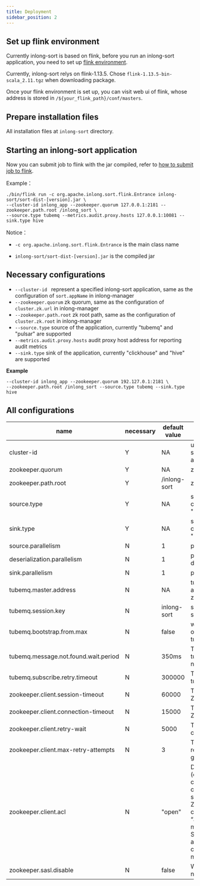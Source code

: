 ```yaml
---
title: Deployment
sidebar_position: 2
---
```


## Set up flink environment
Currently inlong-sort is based on flink, before you run an inlong-sort application,
you need to set up [flink environment](https://nightlies.apache.org/flink/flink-docs-release-1.13/docs/deployment/overview/).

Currently, inlong-sort relys on flink-1.13.5. Chose `flink-1.13.5-bin-scala_2.11.tgz` when downloading package.

Once your flink environment is set up, you can visit web ui of flink, whose address is stored in `/${your_flink_path}/conf/masters`.

## Prepare installation files
All installation files at `inlong-sort` directory.

## Starting an inlong-sort application
Now you can submit job to flink with the jar compiled, refer to [how to submit job to flink](https://nightlies.apache.org/flink/flink-docs-release-1.13/docs/deployment/cli/#submitting-a-job).

Example：
```
./bin/flink run -c org.apache.inlong.sort.flink.Entrance inlong-sort/sort-dist-[version].jar \
--cluster-id inlong_app --zookeeper.quorum 127.0.0.1:2181 --zookeeper.path.root /inlong_sort \
--source.type tubemq --metrics.audit.proxy.hosts 127.0.0.1:10081 --sink.type hive
```

Notice：

- `-c org.apache.inlong.sort.flink.Entrance` is the main class name

- `inlong-sort/sort-dist-[version].jar` is the compiled jar

## Necessary configurations
- `--cluster-id ` represent a specified inlong-sort application, same as the configuration of `sort.appName` in inlong-manager
- `--zookeeper.quorum` zk quorum, same as the configuration of `cluster.zk.url` in inlong-manager
- `--zookeeper.path.root` zk root path, same as the configuration of `cluster.zk.root` in inlong-manager
- `--source.type` source of the application, currently "tubemq" and "pulsar" are supported
- `--metrics.audit.proxy.hosts` audit proxy host address for reporting audit metrics
- `--sink.type` sink of the application, currently "clickhouse" and "hive" are supported

**Example**
```
--cluster-id inlong_app --zookeeper.quorum 192.127.0.1:2181 \
--zookeeper.path.root /inlong_sort --source.type tubemq --sink.type hive
```

## All configurations
|  name | necessary  | default value  |description   |
| ------------ | ------------ | ------------ | ------------ |
|cluster-id   |  Y | NA  |  used to represent a specified inlong-sort application |
|zookeeper.quorum   | Y  | NA  | zk quorum  |
|zookeeper.path.root   | Y  | /inlong-sort  |  zk root path  |
|source.type   | Y | NA   | source of the application, currently "tubemq" and "pulsar" are supported  |
|sink.type   | Y  | NA  | sink of the application, currently "clickhouse" and "hive" are supported  |
|source.parallelism   | N  | 1  | parallelism of source  |
|deserialization.parallelism   | N  |  1 | parallelism of deserialization  |
|sink.parallelism   | N  | 1  | parallelism of sink  |
|tubemq.master.address | N  | NA  | tube master address used if absent in DataFlowInfo on zk  |
|tubemq.session.key |N | inlong-sort | session key used when subscribing to tubemq |
|tubemq.bootstrap.from.max | N | false | whether consume from max or not when subscribing to tubemq |
|tubemq.message.not.found.wait.period | N | 350ms | The time of waiting period if tube broker return message not found |
|tubemq.subscribe.retry.timeout | N | 300000 | The time of subscribing tube timeout, in millisecond |
|zookeeper.client.session-timeout | N | 60000 | The session timeout for the ZooKeeper session in ms |
|zookeeper.client.connection-timeout | N | 15000 | The connection timeout for ZooKeeper in ms |
|zookeeper.client.retry-wait | N | 5000 | The pause between consecutive retries in ms |
|zookeeper.client.max-retry-attempts | N | 3 | The number of connection retries before the client gives up |
|zookeeper.client.acl | N | "open" | Defines the ACL (open/creator) to be configured on ZK node. The configuration value can be set to “creator” if the ZooKeeper server configuration has the “authProvider” property mapped to use SASLAuthenticationProvider and the cluster is configured to run in secure mode (Kerberos) |
|zookeeper.sasl.disable | N | false | Whether disable zk sasl or not |
